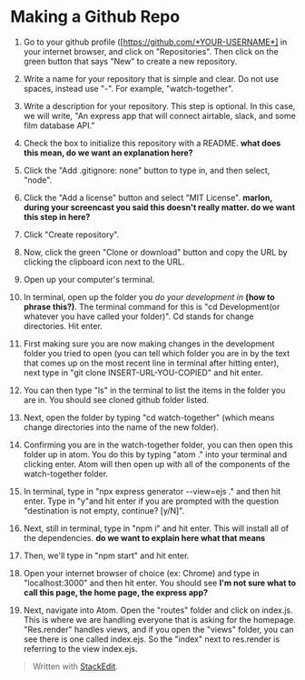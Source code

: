 
# Making a Github Repo

1. Go to your github profile ([https://github.com/*YOUR-USERNAME*] in your internet browser, and click on "Repositories". Then click on the green button that says "New" to create a new repository. 

2. Write a name for your repository that is simple and clear. Do not use spaces, instead use "-". For example, "watch-together".

3. Write a description for your repository. This step is optional. In this case, we will write, "An express app that will connect airtable, slack, and some film database API."

4. Check the box to initialize this repository with a README. **what does this mean, do we want an explanation here?**

5. Click the "Add .gitignore: none" button to type in, and then select, "node".

6. Click the "Add a license" button and select "MIT License". **marlon, during your screencast you said this doesn't really matter. do we want this step in here?**

7. Click "Create repository".

8. Now, click the green "Clone or download" button and copy the URL by clicking the clipboard icon next to the URL.

9. Open up your computer's terminal.
 
10. In terminal, open up the folder you *do your development in* **(how to phrase this?)**. The terminal command for this is "cd Development(or whatever you have called your folder)". Cd stands for change directories. Hit enter.

11. First making sure you are now making changes in the development folder you tried to open (you can tell which folder you are in by the text that comes up on the most recent line in terminal after hitting enter), next type in "git clone INSERT-URL-YOU-COPIED" and hit enter.

12. You can then type "ls" in the terminal to list the items in the folder you are in. You should see cloned github folder listed.

13. Next, open the folder by typing "cd watch-together" (which means change directories into the name of the new folder).

14. Confirming you are in the watch-together folder, you can then open this folder up in atom. You do this by typing "atom ." into your terminal and clicking enter. Atom will then open up with all of the components of the watch-together folder. 

15. In terminal, type in "npx express generator --view=ejs ." and then hit enter. Type in "y"and hit enter if you are prompted with the question "destination is not empty, continue? [y/N]".

16. Next, still in terminal, type in "npm i" and hit enter. This will install all of the dependencies. **do we want to explain here what that means**

17. Then, we'll type in "npm start" and hit enter. 

18. Open your internet browser of choice (ex: Chrome) and type in "localhost:3000" and then hit enter. You should see **I'm not sure what to call this page, the home page, the express app?**

19. Next, navigate into Atom. Open the "routes" folder and click on index.js. This is where we are handling everyone that is asking for the homepage. "Res.render" handles views, and if you open the "views" folder, you can see there is one called index.ejs. So the "index" next to res.render is referring to the view index.ejs.
> Written with [StackEdit](https://stackedit.io/).
<!--stackedit_data:
eyJoaXN0b3J5IjpbNjA2MzgwNDMyLDEzNzgxMzg1MjEsLTE4Mj
A4MTIyMTgsMTI3NzMxNzk0NSwtMTQzMDE2MDE5MywyNTU1NjQw
MTYsLTE2MTkyNzEwMDcsLTUwODUzMDkzNCwtMTc2ODE2MzE3OC
w1ODIyNjU2MTAsMjI1NDQ0Njg3LDEzODM1Mjg4MjZdfQ==
-->